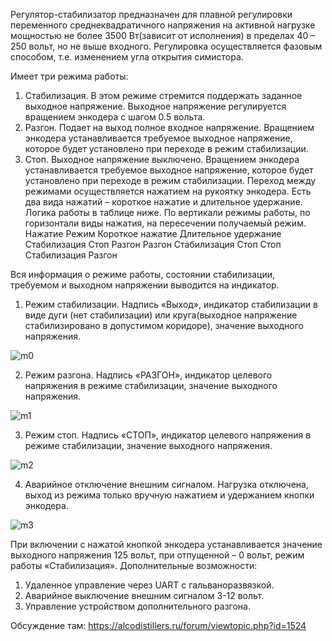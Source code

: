 Регулятор-стабилизатор 
предназначен для плавной регулировки переменного среднеквадратичного напряжения на активной нагрузке
мощностью не более 3500 Вт(зависит от исполнения) в пределах 40 – 250 вольт, но не выше входного. 
Регулировка осуществляется фазовым способом, т.е. изменением угла открытия симистора.

Имеет три режима работы: 
1.	Стабилизация. 
В этом режиме стремится поддержать заданное выходное напряжение.
Выходное напряжение регулируется вращением энкодера с шагом 0.5 вольта.
2.	Разгон.
Подает на выход полное входное напряжение.
Вращением энкодера устанавливается требуемое выходное напряжение, которое будет установлено при переходе в режим стабилизации.
3.	Стоп.
Выходное напряжение выключено.
Вращением энкодера устанавливается требуемое выходное напряжение, которое будет установлено при переходе в режим стабилизации.
Переход между режимами осуществляется нажатием на рукоятку энкодера. Есть два вида нажатий – короткое нажатие и длительное удержание. Логика работы в таблице ниже. По вертикали режимы работы, по горизонтали виды нажатия, на пересечении получаемый режим.
                                   Нажатие
Режим	Короткое нажатие	Длительное удержание
Стабилизация	Стоп	Разгон
Разгон	Стабилизация	Стоп
Стоп	Стабилизация	Разгон

Вся информация о режиме работы, состоянии стабилизации, требуемом и выходном напряжении выводится на индикатор.

1.	Режим стабилизации. Надпись «Выход», индикатор стабилизации в виде дуги (нет стабилизации) или круга(выходное напряжение стабилизировано в допустимом коридоре), значение выходного напряжения.
   
![m0](https://github.com/user-attachments/assets/7df4c724-3a89-4deb-9126-f1cf4c06f6d6)
   
2.	Режим разгона. Надпись «РАЗГОН», индикатор целевого напряжения в режиме стабилизации, значение выходного напряжения.
	
![m1](https://github.com/user-attachments/assets/a73c69d0-28d7-4515-95b4-8bba51cd8085)

3.	Режим стоп. Надпись «СТОП», индикатор целевого напряжения в режиме стабилизации, значение выходного напряжения.
	
![m2](https://github.com/user-attachments/assets/ac14fcb7-4f03-4ce8-a9b1-f923d543fd06)

4.	Аварийное отключение внешним сигналом. Нагрузка отключена, выход из режима только вручную нажатием и удержанием кнопки энкодера.
	
![m3](https://github.com/user-attachments/assets/4181efdd-7c57-43e8-9356-39de07433f1e)

При включении с нажатой кнопкой энкодера устанавливается значение выходного напряжения 125 вольт, при отпущенной – 0 вольт, режим работы «Стабилизация».
Дополнительные возможности:
1.	Удаленное управление через UART с гальваноразвязкой.
2.	Аварийное выключение внешним сигналом 3-12 вольт.
3.	Управление устройством дополнительного разгона.


Обсуждение там:
https://alcodistillers.ru/forum/viewtopic.php?id=1524
